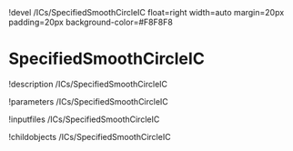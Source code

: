 <!-- MOOSE Object Documentation Stub: Remove this when content is added. -->!devel /ICs/SpecifiedSmoothCircleIC float=right width=auto margin=20px padding=20px background-color=#F8F8F8


# SpecifiedSmoothCircleIC
!description /ICs/SpecifiedSmoothCircleIC

!parameters /ICs/SpecifiedSmoothCircleIC

!inputfiles /ICs/SpecifiedSmoothCircleIC

!childobjects /ICs/SpecifiedSmoothCircleIC
